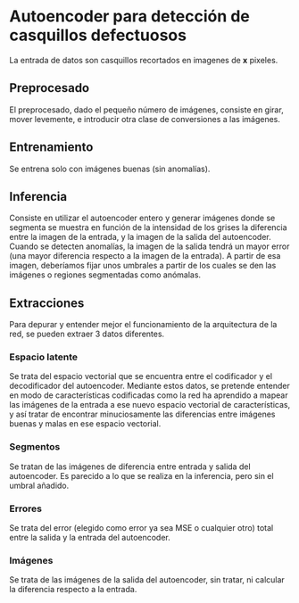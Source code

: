# Autoencoder para detección de casquillos defectuosos
La entrada de datos son casquillos recortados en imagenes de __x__ pixeles.

## Preprocesado
El preprocesado, dado el pequeño número de imágenes, consiste en girar, mover levemente, e introducir otra clase de conversiones a las imágenes.

## Entrenamiento
Se entrena solo con imágenes buenas (sin anomalías).

## Inferencia
Consiste en utilizar el autoencoder entero y generar imágenes donde se segmenta se muestra en función de la intensidad de los grises la diferencia entre la imagen de la entrada, y la imagen de la salida del autoencoder. Cuando se detecten anomalías, la imagen de la salida tendrá un mayor error (una mayor diferencia respecto a la imagen de la entrada).
A partir de esa imagen, deberíamos fijar unos umbrales a partir de los cuales se den las imágenes o regiones segmentadas como anómalas.

## Extracciones
Para depurar y entender mejor el funcionamiento de la arquitectura de la red, se pueden extraer 3 datos diferentes.

### Espacio latente
Se trata del espacio vectorial que se encuentra entre el codificador y el decodificador del autoencoder. Mediante estos datos, se pretende entender en modo de características codificadas como la red ha aprendido a mapear las imágenes de la entrada a ese nuevo espacio vectorial de características, y así tratar de encontrar minuciosamente las diferencias entre imágenes buenas y malas en ese espacio vectorial.

### Segmentos
Se tratan de las imágenes de diferencia entre entrada y salida del autoencoder. Es parecido a lo que se realiza en la inferencia, pero sin el umbral añadido.

### Errores
Se trata del error (elegido como error ya sea MSE o cualquier otro) total entre la salida y la entrada del autoencoder.

### Imágenes
Se trata de las imágenes de la salida del autoencoder, sin tratar, ni calcular la diferencia respecto a la entrada.



